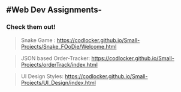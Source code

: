 <h2> 
#Web Dev Assignments-
</h2>
<h3> Check them out!</h3>

> Snake Game : https://codlocker.github.io/Small-Projects/Snake_FOoDie/Welcome.html

> JSON based Order-Tracker: https://codlocker.github.io/Small-Projects/orderTrack/index.html

> UI Design Styles: https://codlocker.github.io/Small-Projects/UI_Design/index.html
